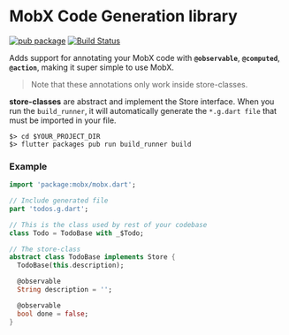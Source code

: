 # MobX Code Generation library

[![pub package](https://img.shields.io/pub/v/mobx_codegen.svg)](https://pub.dartlang.org/packages/mobx_codegen)
[![Build Status](https://travis-ci.com/mobxjs/mobx.dart.svg?branch=master)](https://travis-ci.com/mobxjs/mobx.dart)

Adds support for annotating your MobX code with **`@observable`**, **`@computed`**, **`@action`**, making it
super simple to use MobX. 

> Note that these annotations only work inside store-classes.

**store-classes** are abstract and implement the Store interface. When you run the `build_runner`, it will automatically generate the `*.g.dart file` that must be imported in your file.

```
$> cd $YOUR_PROJECT_DIR
$> flutter packages pub run build_runner build
```

### Example

```dart
import 'package:mobx/mobx.dart';

// Include generated file
part 'todos.g.dart';

// This is the class used by rest of your codebase
class Todo = TodoBase with _$Todo;

// The store-class
abstract class TodoBase implements Store {
  TodoBase(this.description);

  @observable
  String description = '';

  @observable
  bool done = false;
}
```
